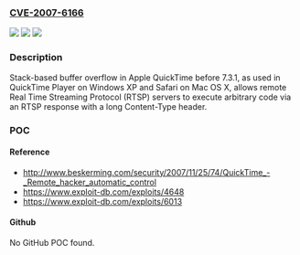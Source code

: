 ### [CVE-2007-6166](https://cve.mitre.org/cgi-bin/cvename.cgi?name=CVE-2007-6166)
![](https://img.shields.io/static/v1?label=Product&message=n%2Fa&color=blue)
![](https://img.shields.io/static/v1?label=Version&message=n%2Fa&color=blue)
![](https://img.shields.io/static/v1?label=Vulnerability&message=n%2Fa&color=brighgreen)

### Description

Stack-based buffer overflow in Apple QuickTime before 7.3.1, as used in QuickTime Player on Windows XP and Safari on Mac OS X, allows remote Real Time Streaming Protocol (RTSP) servers to execute arbitrary code via an RTSP response with a long Content-Type header.

### POC

#### Reference
- http://www.beskerming.com/security/2007/11/25/74/QuickTime_-_Remote_hacker_automatic_control
- https://www.exploit-db.com/exploits/4648
- https://www.exploit-db.com/exploits/6013

#### Github
No GitHub POC found.

